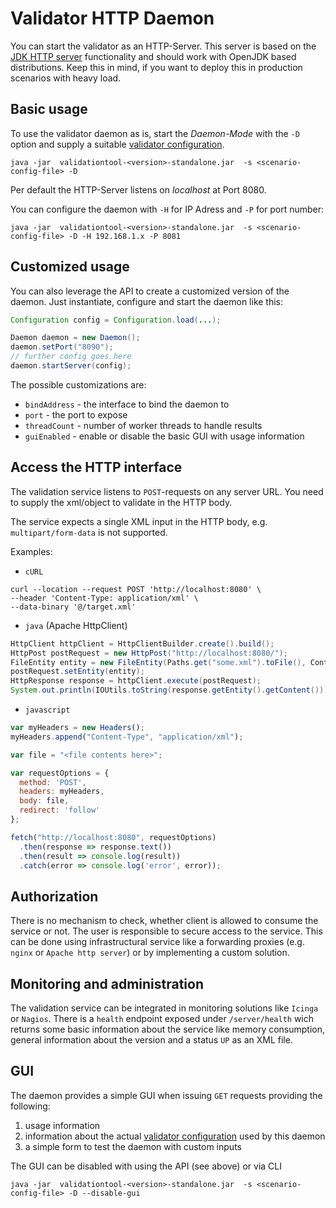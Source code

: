 # Validator HTTP Daemon

You can start the validator as an HTTP-Server. This server is based on the [JDK HTTP server](https://docs.oracle.com/javase/8/docs/jre/api/net/httpserver/spec/com/sun/net/httpserver/HttpServer.html) functionality 
and should work with OpenJDK based distributions. Keep this in mind, if you want to deploy this in production scenarios with heavy load.

## Basic usage

To use the validator daemon as is, start the _Daemon-Mode_ with the `-D` option and supply a suitable
 [validator configuration](configurations.md).

```shell
java -jar  validationtool-<version>-standalone.jar  -s <scenario-config-file> -D
```

Per default the HTTP-Server listens on _localhost_ at Port 8080.

You can configure the daemon with `-H` for IP Adress and `-P` for port number:

```shell
java -jar  validationtool-<version>-standalone.jar  -s <scenario-config-file> -D -H 192.168.1.x -P 8081
```

## Customized usage

You can also leverage the API to create a customized version of the daemon. Just instantiate, configure and start the daemon like this:

````java
Configuration config = Configuration.load(...);

Daemon daemon = new Daemon();
daemon.setPort("8090");
// further config goes here
daemon.startServer(config);
```` 

The possible customizations are:

* `bindAddress` - the interface to bind the daemon to
* `port` - the port to expose
* `threadCount` - number of worker threads to handle results
* `guiEnabled` - enable or disable the basic GUI with usage information

## Access the HTTP interface

The validation service listens to `POST`-requests on any server URL. You need to supply the xml/object to validate in the HTTP body.

The service expects a single XML input in the HTTP body, e.g. `multipart/form-data` is not supported.

Examples:

* `cURL`
```shell script
curl --location --request POST 'http://localhost:8080' \
--header 'Content-Type: application/xml' \
--data-binary '@/target.xml'
```

* `java` (Apache HttpClient)
```java
HttpClient httpClient = HttpClientBuilder.create().build();
HttpPost postRequest = new HttpPost("http://localhost:8080/");
FileEntity entity = new FileEntity(Paths.get("some.xml").toFile(), ContentType.APPLICATION_XML);
postRequest.setEntity(entity);
HttpResponse response = httpClient.execute(postRequest);
System.out.println(IOUtils.toString(response.getEntity().getContent()));
```

* `javascript`
```javascript
var myHeaders = new Headers();
myHeaders.append("Content-Type", "application/xml");

var file = "<file contents here>";

var requestOptions = {
  method: 'POST',
  headers: myHeaders,
  body: file,
  redirect: 'follow'
};

fetch("http://localhost:8080", requestOptions)
  .then(response => response.text())
  .then(result => console.log(result))
  .catch(error => console.log('error', error));
```

## Authorization
There is no mechanism to check, whether client is allowed to consume the service or not. The user is responsible to secure access to the service.
This can be done using infrastructural service like a forwarding proxies (e.g. `nginx` or `Apache http server`) or by implementing a custom solution.

## Monitoring and administration

The validation service can be integrated in monitoring solutions like `Icinga` or `Nagios`. There is a `health` endpoint exposed under `/server/health` wich returns some basic information about the service like memory consumption, general information about the version and a status `UP` as an XML file.

## GUI

The daemon provides a simple GUI when issuing `GET` requests providing the following:
 
 1. usage information 
 1. information about the actual [validator configuration](configurations.md) used by this daemon
 1. a simple form to test the daemon with custom inputs
 
 The GUI can be disabled with using the API (see above) or via CLI
 
 ```shell script
java -jar  validationtool-<version>-standalone.jar  -s <scenario-config-file> -D --disable-gui
```
